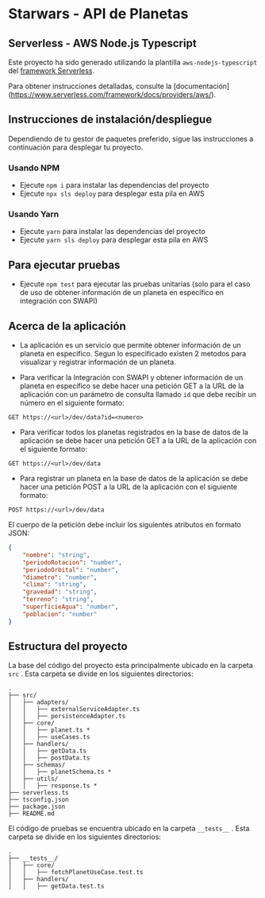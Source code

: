 # Starwars - API de Planetas

## Serverless - AWS Node.js Typescript

Este proyecto ha sido generado utilizando la plantilla `aws-nodejs-typescript` del [framework Serverless](https://www.serverless.com/).

Para obtener instrucciones detalladas, consulte la [documentación] (https://www.serverless.com/framework/docs/providers/aws/).

## Instrucciones de instalación/despliegue

Dependiendo de tu gestor de paquetes preferido, sigue las instrucciones a continuación para desplegar tu proyecto.


### Usando NPM

- Ejecute `npm i` para instalar las dependencias del proyecto
- Ejecute `npx sls deploy` para desplegar esta pila en AWS

### Usando Yarn

- Ejecute `yarn` para instalar las dependencias del proyecto
- Ejecute `yarn sls deploy` para desplegar esta pila en AWS


## Para ejecutar pruebas

- Ejecute `npm test` para ejecutar las pruebas unitarias (solo para el caso de uso de obtener información de un planeta en específico en integración con SWAPI)


## Acerca de la aplicación

- La aplicación es un servicio que permite obtener información de un planeta en específico. Segun lo especificado existen 2 metodos para visualizar y registrar información de un planeta.

- Para verificar la Integración con SWAPI y obtener información de un planeta en específico se debe hacer una petición GET a la URL de la aplicación con un parámetro de consulta llamado `id` que debe recibir un número en el siguiente formato:
```
GET https://<url>/dev/data?id=<numero>
```

- Para verificar todos los planetas registrados en la base de datos de la aplicación se debe hacer una petición GET a la URL de la aplicación con el siguiente formato:
```
GET https://<url>/dev/data
```
- Para registrar un planeta en la base de datos de la aplicación se debe hacer una petición POST a la URL de la aplicación con el siguiente formato:
```
POST https://<url>/dev/data
```
El cuerpo de la petición debe incluir los siguientes atributos en formato JSON:
```json
{
    "nombre": "string",
    "periodoRotacion": "number",
    "periodoOrbital": "number",
    "diametro": "number",
    "clima": "string",
    "gravedad": "string",
    "terreno": "string",
    "superficieAgua": "number",
    "poblacion": "number"
}
```

## Estructura del proyecto

La base del código del proyecto esta principalmente ubicado en la carpeta `src` . Esta carpeta se divide en los siguientes directorios:

```
.
├── src/
│   ├── adapters/
│   │   ├── externalServiceAdapter.ts
│   │   ├── persistenceAdapter.ts
│   ├── core/
│   │   ├── planet.ts *
│   │   ├── useCases.ts
│   ├── handlers/
│   │   ├── getData.ts
│   │   ├── postData.ts
│   ├── schemas/
│   │   ├── planetSchema.ts *
│   ├── utils/
│   │   ├── response.ts *
├── serverless.ts
├── tsconfig.json
├── package.json
├── README.md

```

El código de pruebas se encuentra ubicado en la carpeta `__tests__` . Esta carpeta se divide en los siguientes directorios:
```
.
├── __tests__/
│   ├── core/
│   │   ├── fetchPlanetUseCase.test.ts
│   ├── handlers/
│   │   ├── getData.test.ts
```
